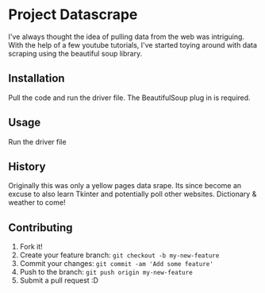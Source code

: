 
# Project Datascrape
I've always thought the idea of pulling data from the web was intriguing. With the help of a few youtube tutorials, I've started toying around with data scraping using the beautiful soup library.
## Installation
Pull the code and run the driver file. The BeautifulSoup plug in is required.
## Usage
Run the driver file
## History
Originally this was only a yellow pages data srape. Its since become an excuse to 
also learn Tkinter and potentially poll other websites. Dictionary & weather to come!
## Contributing
1. Fork it!
2. Create your feature branch: `git checkout -b my-new-feature`
3. Commit your changes: `git commit -am 'Add some feature'`
4. Push to the branch: `git push origin my-new-feature`
5. Submit a pull request :D

